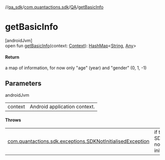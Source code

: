 //[qa_sdk](../../../index.md)/[com.quantactions.sdk](../index.md)/[QA](index.md)/[getBasicInfo](get-basic-info.md)

# getBasicInfo

[androidJvm]\
open fun [getBasicInfo](get-basic-info.md)(context: [Context](https://developer.android.com/reference/kotlin/android/content/Context.html)): [HashMap](https://developer.android.com/reference/kotlin/java/util/HashMap.html)<[String](https://developer.android.com/reference/kotlin/java/lang/String.html), [Any](https://kotlinlang.org/api/latest/jvm/stdlib/kotlin/-any/index.html)>

#### Return

a map of information, for now only "age" (year) and "gender" (0, 1, -1)

## Parameters

androidJvm

| | |
|---|---|
| context | Android application context. |

#### Throws

| | |
|---|---|
| [com.quantactions.sdk.exceptions.SDKNotInitialisedException](../../com.quantactions.sdk.exceptions/-s-d-k-not-initialised-exception/index.md) | if the SDK was not initialized |
